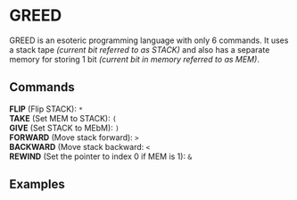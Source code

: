 # GREED
GREED is an esoteric programming language with only 6 commands. It uses a stack tape *(current bit referred to as STACK)* and also has a separate memory for storing 1 bit *(current bit in memory referred to as MEM)*.

## Commands
**FLIP** (Flip STACK): `*`  
**TAKE** (Set MEM to STACK): `(`  
**GIVE** (Set STACK to MEbM): `)`  
**FORWARD** (Move stack forward): `>`  
**BACKWARD** (Move stack backward: `<`  
**REWIND** (Set the pointer to index 0 if MEM is 1): `&`

## Examples
